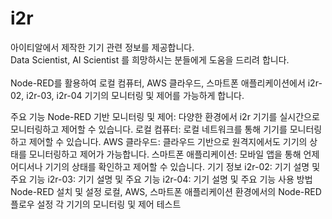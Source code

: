 # i2r
아이티알에서 제작한 기기 관련 정보를 제공합니다.    
Data Scientist, AI Scientist 를 희망하시는 분들에게 도움을 드리려 합니다.    
<br>
Node-RED를 활용하여 로컬 컴퓨터, AWS 클라우드, 스마트폰 애플리케이션에서 i2r-02, i2r-03, i2r-04 기기의 모니터링 및 제어를 가능하게 합니다.

주요 기능
Node-RED 기반 모니터링 및 제어: 다양한 환경에서 i2r 기기를 실시간으로 모니터링하고 제어할 수 있습니다.
로컬 컴퓨터: 로컬 네트워크를 통해 기기를 모니터링하고 제어할 수 있습니다.
AWS 클라우드: 클라우드 기반으로 원격지에서도 기기의 상태를 모니터링하고 제어가 가능합니다.
스마트폰 애플리케이션: 모바일 앱을 통해 언제 어디서나 기기의 상태를 확인하고 제어할 수 있습니다.
기기 정보
i2r-02: 기기 설명 및 주요 기능
i2r-03: 기기 설명 및 주요 기능
i2r-04: 기기 설명 및 주요 기능
사용 방법
Node-RED 설치 및 설정
로컬, AWS, 스마트폰 애플리케이션 환경에서의 Node-RED 플로우 설정
각 기기의 모니터링 및 제어 테스트
